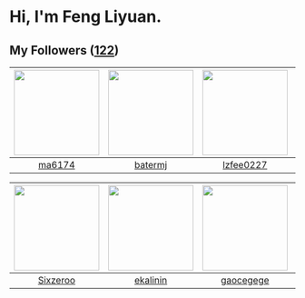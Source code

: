 # Hi, I'm Feng Liyuan.

## My Followers ([122](https://github.com/SunRunAway?tab=followers))

| <img src="https://avatars.githubusercontent.com/u/1449133?v=4" width="150" height="150" /> | <img src="https://avatars.githubusercontent.com/u/250445?v=4" width="150" height="150" /> | <img src="https://avatars.githubusercontent.com/u/1984045?v=4" width="150" height="150" /> | <img src="https://avatars.githubusercontent.com/u/9254545?v=4" width="150" height="150" /> |
| :----------------------------------------------------------------------------------------: | :---------------------------------------------------------------------------------------: | :----------------------------------------------------------------------------------------: | :----------------------------------------------------------------------------------------: |
|                             [ma6174](https://github.com/ma6174)                            |                           [batermj](https://github.com/batermj)                           |                          [lzfee0227](https://github.com/lzfee0227)                         |                            [sunl888](https://github.com/sunl888)                           |

| <img src="https://avatars.githubusercontent.com/u/20949383?v=4" width="150" height="150" /> | <img src="https://avatars.githubusercontent.com/u/234891?v=4" width="150" height="150" /> | <img src="https://avatars.githubusercontent.com/u/5100735?v=4" width="150" height="150" /> | <img src="https://avatars.githubusercontent.com/u/829039?v=4" width="150" height="150" /> |
| :-----------------------------------------------------------------------------------------: | :---------------------------------------------------------------------------------------: | :----------------------------------------------------------------------------------------: | :---------------------------------------------------------------------------------------: |
|                           [Sixzeroo](https://github.com/Sixzeroo)                           |                          [ekalinin](https://github.com/ekalinin)                          |                          [gaocegege](https://github.com/gaocegege)                         |                          [flyer103](https://github.com/flyer103)                          |